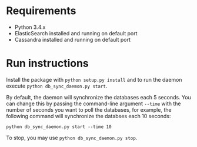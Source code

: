 # Requirements

- Python 3.4.x
- ElasticSearch installed and running on default port
- Cassandra installed and running on default port

# Run instructions

Install the package with `python setup.py install` and to run the daemon execute `python db_sync_daemon.py start`.

By default, the daemon will synchronize the databases each 5 seconds. You can change this by passing the command-line argument `--time` with the number of seconds you want to poll the databases, for example, the following command will synchronize the databses each 10 seconds:

`python db_sync_daemon.py start --time 10`

To stop, you may use `python db_sync_daemon.py stop`.

